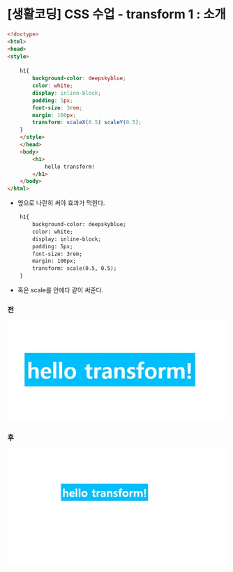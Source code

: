 # [생활코딩] CSS 수업 - transform 1 : 소개

```html
<!doctype>
<html>
<head>
<style>

    h1{
        background-color: deepskyblue;
        color: white;
        display: inline-block;
        padding: 5px;
        font-size: 3rem;
        margin: 100px;
        transform: scaleX(0.5) scaleY(0.5);
    }
    </style>
    </head>
    <body>
        <h1>
            hello transform!
        </h1>
    </body>
</html>
```

- 옆으로 나란히 써야 효과가 먹힌다.

```html
    h1{
        background-color: deepskyblue;
        color: white;
        display: inline-block;
        padding: 5px;
        font-size: 3rem;
        margin: 100px;
        transform: scale(0.5, 0.5);
    }
```

- 혹은 scale를 안에다 같이 써준다.

### 전

![css46](../img/css46.jpg)

### 후

![css47](../img/css47.jpg)